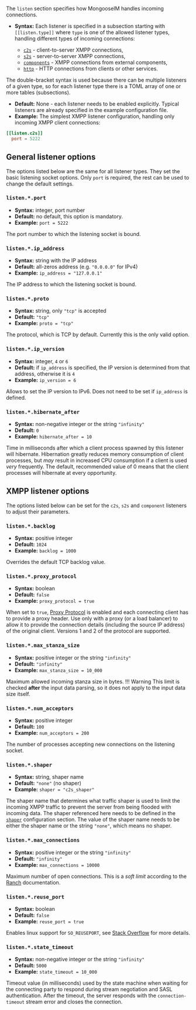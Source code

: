The `listen` section specifies how MongooseIM handles incoming connections.

* **Syntax:** Each listener is specified in a subsection starting with `[[listen.type]]` where `type` is one of the allowed listener types, handling different types of incoming connections:

    * [`c2s`](../listeners/listen-c2s.md) - client-to-server XMPP connections,
    * [`s2s`](../listeners/listen-s2s.md) - server-to-server XMPP connections,
    * [`components`](../listeners/listen-components.md) - XMPP connections from external components,
    * [`http`](../listeners/listen-http.md) - HTTP connections from clients or other services.

The double-bracket syntax is used because there can be multiple listeners of a given type, so for each listener type there is a TOML array of one or more tables (subsections).

* **Default:** None - each listener needs to be enabled explicitly. Typical listeners are already specified in the example configuration file.
* **Example:** The simplest XMPP listener configuration, handling only incoming XMPP client connections:

```toml
[[listen.c2s]]
  port = 5222
```

## General listener options

The options listed below are the same for all listener types. They set the basic listening socket options. Only `port` is required, the rest can be used to change the default settings.

### `listen.*.port`
* **Syntax:** integer, port number
* **Default:** no default, this option is mandatory.
* **Example:** `port = 5222`

The port number to which the listening socket is bound.

### `listen.*.ip_address`
* **Syntax:** string with the IP address
* **Default:** all-zeros address (e.g. `"0.0.0.0"` for IPv4)
* **Example:** `ip_address = "127.0.0.1"`

The IP address to which the listening socket is bound.

### `listen.*.proto`
* **Syntax:** string, only `"tcp"` is accepted
* **Default:** `"tcp"`
* **Example:** `proto = "tcp"`

The protocol, which is TCP by default. Currently this is the only valid option.

### `listen.*.ip_version`
* **Syntax:** integer, `4` or `6`
* **Default:** if `ip_address` is specified, the IP version is determined from that address, otherwise it is `4`
* **Example:** `ip_version = 6`

Allows to set the IP version to IPv6. Does not need to be set if `ip_address` is defined.

### `listen.*.hibernate_after`
* **Syntax:** non-negative integer or the string `"infinity"`
* **Default:** `0`
* **Example:** `hibernate_after = 10`

Time in milliseconds after which a client process spawned by this listener will hibernate.
Hibernation greatly reduces memory consumption of client processes, but *may* result in increased CPU consumption if a client is used *very* frequently.
The default, recommended value of 0 means that the client processes will hibernate at every opportunity.

## XMPP listener options

The options listed below can be set for the `c2s`, `s2s` and `component` listeners to adjust their parameters.

### `listen.*.backlog`
* **Syntax:** positive integer
* **Default:** `1024`
* **Example:** `backlog = 1000`

Overrides the default TCP backlog value.

### `listen.*.proxy_protocol`
* **Syntax:** boolean
* **Default:** `false`
* **Example:** `proxy_protocol = true`

When set to `true`, [Proxy Protocol](https://www.haproxy.com/blog/haproxy/proxy-protocol/) is enabled and each connecting client has to provide a proxy header. Use only with a proxy (or a load balancer) to allow it to provide the connection details (including the source IP address) of the original client. Versions 1 and 2 of the protocol are supported.

### `listen.*.max_stanza_size`
* **Syntax:** positive integer or the string `"infinity"`
* **Default:** `"infinity"`
* **Example:** `max_stanza_size = 10_000`

Maximum allowed incoming stanza size in bytes.
!!! Warning
    This limit is checked **after** the input data parsing, so it does not apply to the input data size itself.

### `listen.*.num_acceptors`
* **Syntax:** positive integer
* **Default:** `100`
* **Example:** `num_acceptors = 200`

The number of processes accepting new connections on the listening socket.

### `listen.*.shaper`
* **Syntax:** string, shaper name
* **Default:** `"none"` (no shaper)
* **Example:** `shaper = "c2s_shaper"`

The shaper name that determines what traffic shaper is used to limit the incoming XMPP traffic to prevent the server from being flooded with incoming data.
The shaper referenced here needs to be defined in the [`shaper`](../configuration/shaper.md) configuration section.
The value of the shaper name needs to be either the shaper name or the string `"none"`, which means no shaper.

### `listen.*.max_connections`
* **Syntax:** positive integer or the string `"infinity"`
* **Default:** `"infinity"`
* **Example:** `max_connections = 10000`

Maximum number of open connections. This is a *soft limit* according to the [Ranch](https://ninenines.eu/docs/en/ranch/2.1/manual/ranch) documentation.

### `listen.*.reuse_port`
* **Syntax:** boolean
* **Default:** `false`
* **Example:** `reuse_port = true`

Enables linux support for `SO_REUSEPORT`, see [Stack Overflow](https://stackoverflow.com/questions/14388706/how-do-so-reuseaddr-and-so-reuseport-differ) for more details.

### `listen.*.state_timeout`
* **Syntax:** non-negative integer or the string `"infinity"`
* **Default:** `5000`
* **Example:** `state_timeout = 10_000`

Timeout value (in milliseconds) used by the state machine when waiting for the connecting party to respond during stream negotiation and SASL authentication. After the timeout, the server responds with the `connection-timeout` stream error and closes the connection.
